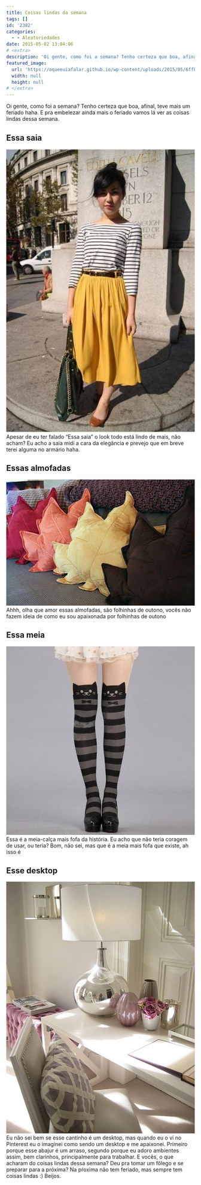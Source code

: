 ```yaml
---
title: Coisas lindas da semana
tags: []
id: '2382'
categories:
  - - Aleatoriedades
date: 2015-05-02 13:04:06
# <extra>
description: 'Oi gente, como foi a semana? Tenho certeza que boa, afinal, teve mais um feriado haha. E pra embelezar ainda mais o feriado vamos lá ver as coisas lindas dessa semana. Essa saia Apesar de eu ter falado “Essa saia” o look todo está lindo de mais, não acham? Eu acho a saia midi a cara da elegância e prevejo que em breve terei alguma no armário haha. Essas almofadas Ahhh, olha que amor essas almofadas, são folhinhas de outono, vocês não fazem ideia de como eu sou apaixonada por folhinhas de outono  Essa meia Essa é a meia-calça mais fofa da história. Eu acho que não teria coragem de usar, ou teria? Bom, não sei, mas que é a meia mais fofa que existe, ah isso é Esse desktop Eu não sei bem se esse cantinho é um desktop, &hellip;'
featured_image: 
  url: 'https://oqueeuiafalar.github.io/wp-content/uploads/2015/05/6ffb917c18d93f522646285af567dd3e-681x1024.jpg'
  width: null
  height: null
# </extra>
---
```


Oi gente, como foi a semana? Tenho certeza que boa, afinal, teve mais um feriado haha. E pra embelezar ainda mais o feriado vamos lá ver as coisas lindas dessa semana.

## Essa saia

[![saia midi com blusa listrada ](/wp-content/uploads/2015/05/6ffb917c18d93f522646285af567dd3e-681x1024.jpg)](/wp-content/uploads/2015/05/6ffb917c18d93f522646285af567dd3e.jpg) Apesar de eu ter falado “Essa saia” o look todo está lindo de mais, não acham? Eu acho a saia midi a cara da elegância e prevejo que em breve terei alguma no armário haha.

## Essas almofadas

[![almofadas divertidas (Folhas de outo)](/wp-content/uploads/2015/05/54101b25-bf4b-4061-a82e-620139ac7106_hamburguer.jpg)](/wp-content/uploads/2015/05/54101b25-bf4b-4061-a82e-620139ac7106_hamburguer.jpg) Ahhh, olha que amor essas almofadas, são folhinhas de outono, vocês não fazem ideia de como eu sou apaixonada por folhinhas de outono 

## Essa meia

[![meia-calça de gatinho ](/wp-content/uploads/2015/05/f0a27404a9dcbe80c31c7293095c1d0d.jpg)](/wp-content/uploads/2015/05/f0a27404a9dcbe80c31c7293095c1d0d.jpg) Essa é a meia-calça mais fofa da história. Eu acho que não teria coragem de usar, ou teria? Bom, não sei, mas que é a meia mais fofa que existe, ah isso é

## Esse desktop

[![desktop clean ](/wp-content/uploads/2015/05/986e24cf9cfa2c672e7c76b88b9eb232.jpg)](/wp-content/uploads/2015/05/986e24cf9cfa2c672e7c76b88b9eb232.jpg) Eu não sei bem se esse cantinho é um desktop, mas quando eu o vi no Pinterest eu o imaginei como sendo um desktop e me apaixonei. Primeiro porque esse abajur é um arraso, segundo porque eu adoro ambientes assim, bem clarinhos, principalmente para trabalhar. E vocês, o que acharam do coisas lindas dessa semana? Deu pra tomar um fôlego e se preparar para a próxima? Na pŕoxima não tem feriado, mas sempre tem coisas lindas :) Beijos.

